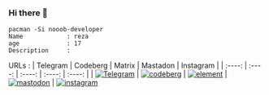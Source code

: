 ### Hi there 👋
```
pacman -Si nooob-developer
Name            : reza
age             : 17
Description     :
```
URLs            :
| Telegram | Codeberg | Matrix | Mastadon | Instagram |
| :----: | :----: | :----: | :----: | :----: |
| [![Telegram](https://github-production-user-asset-6210df.s3.amazonaws.com/87908673/270738664-fce687ee-b4de-477a-990d-2bf176f0275b.png)](https://t.me/Nooob_developer "Telegram") | [![codeberg](https://github-production-user-asset-6210df.s3.amazonaws.com/87908673/270749557-f5da101d-435e-476d-861e-678626db79fa.svg)](https://codeberg.org/nooob-developer "codeberg") | [![element](https://github-production-user-asset-6210df.s3.amazonaws.com/87908673/270758487-3397460d-6e80-4ddb-b3e0-1a1dad5d5456.png)](https://matrix.to/#/@nooob-developer:matrix.org "Matrix") | [![mastodon](https://github-production-user-asset-6210df.s3.amazonaws.com/87908673/270759549-5628e810-8e39-4672-b7e3-988ab765c78d.svg "khiar.net")](https://khiar.net/@Nooob_developer@khiar.net) | [![instagram](https://github.com/nooob-developer/nooob-developer/assets/87908673/4859f749-bed8-4471-9c8b-ab7298d12c4f "@nooob_developer")](https://instagram.com/nooob_developer?igshid=MzMyNGUyNmU2YQ==)

         


